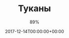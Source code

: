 ---
title: "Туканы"
date: 2017-12-14T00:00:00+00:00
draft: false
author: "89%"
cover: "89prc/89prc-toucans-large.jpg"
tracks: [
    { title: "Туканы", length: "01:17", is_explicit: true }
]
services: [
    { type: "apple", url: "https://music.apple.com/us/album/%D1%82%D1%83%D0%BA%D0%B0%D0%BD%D1%8B-single/1327447309"},
    { type: "deezer", url: "https://www.deezer.com/ru/album/53838202"},
    { type: "spotify", url: "https://open.spotify.com/album/51FDVP66ityIVspV4KArqL"},
    { type: "yandex", url: "https://music.yandex.ru/album/4928280"},
    { type: "youtube", url: "https://music.youtube.com/playlist?list=OLAK5uy_kmuN2RkyakjiBsYyIjudK4PgPXd2vW3p4"}
]
tags: 
    - "89%"
    - "punk"
    - "the indeepandas"
---